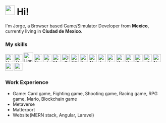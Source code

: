<h1><img src="https://emojis.slackmojis.com/emojis/images/1531849430/4246/blob-sunglasses.gif?1531849430" width="30"/> Hi!</h1>
<p>I'm Jorge, a Browser based Game/Simulator Developer from <b>Mexico</b>, currently living in  <b>Ciudad de Mexico</b>. </p>
<h3>My skills</h3>
<div>
  <img alt="Unity" height="25" padding="10" src="https://img.shields.io/badge/-Unity-45b8d8?style=flat-circle&logo=unity&logoColor=white" />
  <img alt="Three.js" height="25" padding="10" src="https://img.shields.io/badge/-Three.js-8DD6F9?style=flat-circle&logo=three.js&logoColor=white" /> 
  <img alt="Unreal Engine" height="30" padding="10" src="https://img.shields.io/badge/-Unreal Engine-46a2f1?style=flat-circle&logo=unrealengine&logoColor=white" />
  <img alt="PixiJS" height="25" padding="10" src="https://img.shields.io/badge/-PixiJS-1a73e8?style=flat-circle&logo=pixijs&logoColor=white" />
  <img alt="p5.js" height="25" padding="10" src="https://img.shields.io/badge/-P5.JS-007ACC?style=flat-circle&logo=p5&logoColor=white" />
  <img alt="Matterport" height="25" padding="10" src="https://img.shields.io/badge/-Matterport-007ACC?style=flat-circle&logo=matterport&logoColor=white" />
  <img alt="IoT" height="25" padding="10" src="https://img.shields.io/badge/-IOT-007ACC?style=flat-circle&logo=iot&logoColor=white" />
  <img alt="C#" height="25" padding="10" src="https://img.shields.io/badge/-CSharp-5849BE?style=flat-circle&logo=csharp&logoColor=white" />
  <img alt="React" height="25" padding="10" src="https://img.shields.io/badge/-React-311C87?style=flat-circle&logo=react&logoColor=white" />
  <img alt="Node.js" height="25" padding="10" src="https://img.shields.io/badge/-Node.js-430098?style=flat-circle&logo=node.js&logoColor=white" />
  <img alt="Javascript" height="25" padding="10" src="https://img.shields.io/badge/-Javascript-764ABC?style=flat-circle&logo=javascript&logoColor=white" />
  <img alt="Typescript" height="25" padding="10" src="https://img.shields.io/badge/-Typescript-B7178C?style=flat-circle&logo=typescript&logoColor=white" />
  <img alt="GraphQL" height="25" padding="10" src="https://img.shields.io/badge/-GraphQL-E10098?style=flat-circle&logo=graphql&logoColor=white" />
  <img alt="Sass" height="25" padding="10" src="https://img.shields.io/badge/-Sass-CC6699?style=flat-circle&logo=sass&logoColor=white" />
  <img alt="Styled" height="25" padding="10" src="https://img.shields.io/badge/-Styled_Components-db7092?style=flat-circle&logo=styled-components&logoColor=white" />
  <img alt="git" height="25" padding="10" src="https://img.shields.io/badge/-Git-F05032?style=flat-circle&logo=git&logoColor=white" />
  <img alt="NestJs" height="25" padding="10" src="https://img.shields.io/badge/-NestJs-ea2845?style=flat-circle&logo=nestjs&logoColor=white" />
  <img alt="angular" height="25" padding="10" src="https://img.shields.io/badge/-Angular-DD0031?style=flat-circle&logo=angular&logoColor=white" />
  <img alt="npm" height="25" padding="10" src="https://img.shields.io/badge/-NPM-CB3837?style=flat-circle&logo=npm&logoColor=white" />
</div>
<h3>Work Experience</h3>
<ul>
  <li>Game: Card game, Fighting game, Shooting game, Racing game, RPG game, Mario, Blockchain game</li>
  <li>Metaverse</li>
  <li>Matterport</li>
  <li>Website(MERN stack, Angular, Laravel)</li>
</ul>
